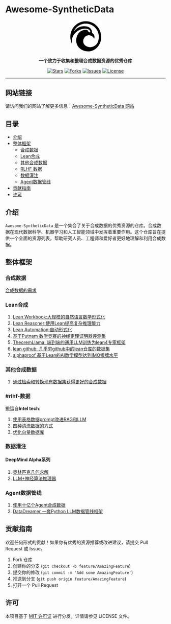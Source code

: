 # Awesome-SyntheticData

<div align="center">
  <img src="./logo.png" alt="Awesome-SyntheticData Logo" width="100">
</div>

<p align="center">
  <strong>一个致力于收集和整理合成数据资源的优秀仓库</strong>
</p>

<p align="center">
  <a href="https://github.com/Joining-AI/Awesome-SyntheticData/stargazers"><img src="https://img.shields.io/github/stars/Joining-AI/Awesome-SyntheticData" alt="Stars"></a>
  <a href="https://github.com/Joining-AI/Awesome-SyntheticData/network/members"><img src="https://img.shields.io/github/forks/Joining-AI/Awesome-SyntheticData" alt="Forks"></a>
  <a href="https://github.com/Joining-AI/Awesome-SyntheticData/issues"><img src="https://img.shields.io/github/issues/Joining-AI/Awesome-SyntheticData" alt="Issues"></a>
  <a href="https://github.com/Joining-AI/Awesome-SyntheticData/blob/main/LICENSE"><img src="https://img.shields.io/github/license/Joining-AI/Awesome-SyntheticData" alt="License"></a>
</p>

---
## 网站链接

请访问我们的网站了解更多信息：[Awesome-SyntheticData 网站](https://joining-ai.github.io/Awesome-SyntheticData/)

## 目录

- [介绍](#介绍)
- [整体框架](#整体框架)
  - [合成数据](#合成数据)
  - [Lean合成](#Lean合成)
  - [其他合成数据](#其他合成数据)
  - [RLHF 数据](#rlhf-数据)
  - [数据灌注](#数据灌注)
  - [Agent数据管线](#Agent数据管线)
- [贡献指南](#贡献指南)
- [许可](#许可)

## 介绍

`Awesome-SyntheticData` 是一个集合了关于合成数据的优秀资源的仓库。合成数据在现代数据科学、机器学习和人工智能领域中发挥着重要作用。这个仓库旨在提供一个全面的资源列表，帮助研究人员、工程师和爱好者更好地理解和利用合成数据。

## 整体框架
### 合成数据
[合成数据的需求](Synthetic_Data_demand_1.html)
### Lean合成
  1. [Lean Workbook:大规模的自然语言数学形式化](Lean01Workbook.html)
  2. [Lean Reasoner:使用Lean提高复杂推理能力](Lean02Reasoner.html)
  3. [Lean Automation:自动形式化](Lean03Automation.html)
  4. [基于Putnam 数学竞赛的神经定理证明器评测集](https://arxiv.org/abs/2407.11214)
  5. [TheoremLlama: 端到端的通用LLM训练为lean4专家框架](https://arxiv.org/abs/2407.03203)
  6. [lean github: 几乎穷github中的lean仓库的数据集](https://arxiv.org/html/2407.17227v1)
  7. [alphaproof 基于Lean的AI数学模型达到IMO银牌水平](https://deepmind.google/discover/blog/ai-solves-imo-problems-at-silver-medal-level/)

     
### 其他合成数据
  1. [通过检索和转换现有数据集获得更好的合成数据](https://arxiv.org/html/2404.14361v3)

### #rlhf-数据
搬运自**Intel tech**:
  1. [使用表格数据prompt改进RAG和LLM](RLHF_Data_intel_01.html)
  2. [四种清洗数据的方式](RLHF_Data_Clean_01.html)
  3. [优化向量数据库](RLHF_Vec_04.html)

### 数据灌注
#### DeepMind Alpha系列
  1. [奥林匹克几何求解](AlphaGeometry.html)
  2. [LLM+神经算法推理器](Transformer-NAR.html)

### Agent数据管线
  1. [使用十亿个Agent合成数据](https://arxiv.org/html/2406.20094v1)
  2. [DataDreamer 一套Python LLM数据管线框架](https://arxiv.org/html/2402.10379v2)
     

## 贡献指南

欢迎任何形式的贡献！如果你有优秀的资源推荐或改进建议，请提交 Pull Request 或 Issue。

1. Fork 仓库
2. 创建你的分支 (`git checkout -b feature/AmazingFeature`)
3. 提交你的修改 (`git commit -m 'Add some AmazingFeature'`)
4. 推送到分支 (`git push origin feature/AmazingFeature`)
5. 打开一个 Pull Request

## 许可

本项目基于 [MIT 许可证](https://github.com/Joining-AI/Awesome-SyntheticData/blob/main/LICENSE) 进行分发。详情请参见 LICENSE 文件。
